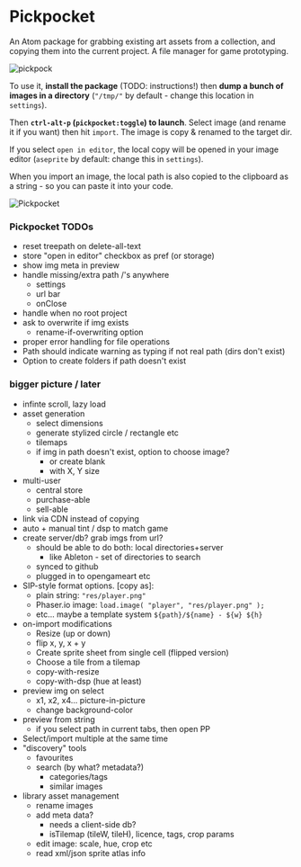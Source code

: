 # Pickpocket

An Atom package for grabbing existing art assets from a collection, and copying them into the current project. A file manager for game prototyping.

![pickpock](https://cloud.githubusercontent.com/assets/129330/16903046/672c4a1c-4c40-11e6-95a6-b857e086eca6.gif)

To use it, **install the package** (TODO: instructions!) then **dump a bunch of images in a directory** (`"/tmp/"` by default - change this location in `settings`).

Then **`ctrl-alt-p` (`pickpocket:toggle`) to launch**. Select image (and rename it if you want) then hit `import`. The image is copy & renamed to the target dir.

If you select `open in editor`, the local copy will be opened in your image editor (`aseprite` by default: change this in `settings`).

When you import an image, the local path is also copied to the clipboard as a string - so you can paste it into your code.

![Pickpocket](https://cloud.githubusercontent.com/assets/129330/15506386/6c08650a-2195-11e6-9b22-d25fea6dc3a5.png)

### Pickpocket TODOs
  * reset treepath on delete-all-text
  * store "open in editor" checkbox as pref (or storage)
  * show img meta in preview
  * handle missing/extra path /'s anywhere
    * settings
    * url bar
    * onClose
  * handle when no root project
  * ask to overwrite if img exists
    * rename-if-overwriting option
  * proper error handling for file operations
  * Path should indicate warning as typing if not real path (dirs don't exist)
  * Option to create folders if path doesn't exist

### bigger picture / later

  * infinte scroll, lazy load
  * asset generation
    * select dimensions
    * generate stylized circle / rectangle etc
    * tilemaps
    * if img in path doesn't exist, option to choose image?
      * or create blank
      * with X, Y size
  * multi-user
    * central store
    * purchase-able
    * sell-able
  * link via CDN instead of copying
  * auto + manual tint / dsp to match game
  * create server/db? grab imgs from url?
    * should be able to do both: local directories+server
      * like Ableton - set of directories to search
    * synced to github
    * plugged in to opengameart etc
  * SIP-style format options. [copy as]:
    * plain string: `"res/player.png"`
    * Phaser.io image: `load.image( "player", "res/player.png" );`
    * etc... maybe a template system `${path}/${name} - ${w} ${h}`
  * on-import modifications
    * Resize (up or down)
    * flip x, y, x + y
    * Create sprite sheet from single cell (flipped version)
    * Choose a tile from a tilemap
    * copy-with-resize
    * copy-with-dsp (hue at least)
  * preview img on select
    * x1, x2, x4... picture-in-picture
    * change background-color
  * preview from string
    * if you select path in current tabs, then open PP
  * Select/import multiple at the same time
  * "discovery" tools
    * favourites
    * search (by what? metadata?)
      * categories/tags
      * similar images
  * library asset management
    * rename images
    * add meta data?
      * needs a client-side db?
      * isTilemap (tileW, tileH), licence, tags, crop params
    * edit image: scale, hue, crop etc
    * read xml/json sprite atlas info
